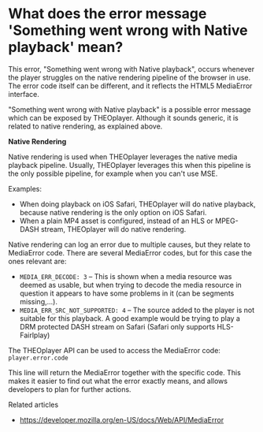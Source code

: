 # What does the error message 'Something went wrong with Native playback' mean?

This error, "Something went wrong with Native playback", occurs whenever the player struggles on the native rendering pipeline of the browser in use. The error code itself can be different, and it reflects the HTML5 MediaError interface. 

"Something went wrong with Native playback" is a possible error message which can be exposed by THEOplayer. Although it sounds generic, it is related to native rendering, as explained above.

**Native Rendering**

Native rendering is used when THEOplayer leverages the native media playback pipeline. Usually, THEOplayer leverages this when this pipeline is the only possible pipeline, for example when you can't use MSE.

Examples:

- When doing playback on iOS Safari, THEOplayer will do native playback, because native rendering is the only option on iOS Safari.
- When a plain MP4 asset is configured, instead of an HLS or MPEG-DASH stream, THEOplayer will do native rendering.

Native rendering can log an error due to multiple causes, but they relate to MediaError code. There are several MediaError codes, but for this case the ones relevant are:

- `MEDIA_ERR_DECODE: 3` – This is shown when a media resource was deemed as usable, but when trying to decode the media resource in question it appears to have some problems in it (can be segments missing,...).
- `MEDIA_ERR_SRC_NOT_SUPPORTED: 4` – The source added to the player is not suitable for this playback. A good example would be trying to play a DRM protected DASH stream on Safari (Safari only supports HLS-Fairlplay)

The THEOplayer API can be used to access the MediaError code: `player.error.code`

This line will return the MediaError together with the specific code. This makes it easier to find out what the error exactly means, and allows developers to plan for further actions.

Related articles

- https://developer.mozilla.org/en-US/docs/Web/API/MediaError